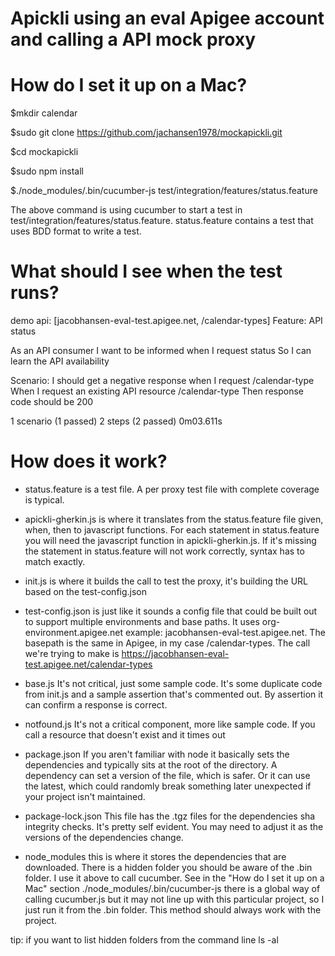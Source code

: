 # Apickli using an eval Apigee account and calling a API mock proxy

# How do I set it up on a Mac?

$mkdir calendar

$sudo git clone https://github.com/jachansen1978/mockapickli.git

$cd mockapickli

$sudo npm install

$./node_modules/.bin/cucumber-js test/integration/features/status.feature

The above command is using cucumber to start a test in test/integration/features/status.feature.
status.feature contains a test that uses BDD format to write a test. 

# What should I see when the test runs?

demo api: [jacobhansen-eval-test.apigee.net, /calendar-types]
Feature: API status

  As an API consumer
  I want to be informed when I request status
  So I can learn the API availability

  Scenario: I should get a negative response when I request /calendar-type
    When I request an existing API resource /calendar-type
    Then response code should be 200

1 scenario (1 passed)
2 steps (2 passed)
0m03.611s


# How does it work?

- status.feature is a test file. A per proxy test file with complete coverage is typical.

- apickli-gherkin.js is where it translates from the status.feature file given, when, then to javascript functions. For each statement in status.feature you will need the javascript function in apickli-gherkin.js. If it's missing the statement in status.feature will not work correctly, syntax has to match exactly.

- init.js is where it builds the call to test the proxy, it's building the URL based on the test-config.json

- test-config.json is just like it sounds a config file that could be built out to support multiple environments and base paths. It uses org-environment.apigee.net example: jacobhansen-eval-test.apigee.net. The basepath is the same in Apigee, in my case /calendar-types. The call we're trying to make is https://jacobhansen-eval-test.apigee.net/calendar-types

- base.js It's not critical, just some sample code. It's some duplicate code from init.js and a sample assertion that's commented out. By assertion it can confirm a response is correct.

- notfound.js It's not a critical component, more like sample code. If you call a resource that doesn't exist and it times out

- package.json If you aren't familiar with node it basically sets the dependencies and typically sits at the root of the directory. A dependency can set a version of the file, which is safer. Or it can use the latest, which could randomly break something later unexpected if your project isn't maintained.

- package-lock.json This file has the .tgz files for the dependencies sha integrity checks. It's pretty self evident. You may need to adjust it as the versions of the dependencies change.

- node_modules this is where it stores the dependencies that are downloaded. There is a hidden folder you should be aware of the .bin folder. I use it above to call cucumber. See in the "How do I set it up on a Mac" section ./node_modules/.bin/cucumber-js there is a global way of calling cucumber.js but it may not line up with this particular project, so I just run it from the .bin folder. This method should always work with the project.

tip: if you want to list hidden folders from the command line ls -al


